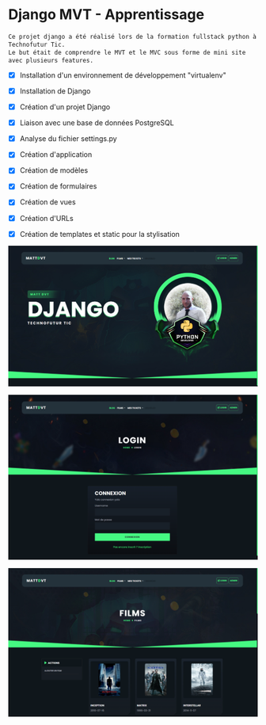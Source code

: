 # Django MVT - Apprentissage

```
Ce projet django a été réalisé lors de la formation fullstack python à Technofutur Tic.
Le but était de comprendre le MVT et le MVC sous forme de mini site avec plusieurs features.
```
- [x] Installation d'un environnement de développement "virtualenv"
- [x] Installation de Django
- [x] Création d'un projet Django
- [x] Liaison avec une base de données PostgreSQL
- [x] Analyse du fichier settings.py
- [x] Création d'application
- [x] Création de modèles
- [x] Création de formulaires
- [x] Création de vues
- [x] Création d'URLs
- [x] Création de templates et static pour la stylisation


![Image title](https://github.com/fudev1/playground-django-mvt/blob/master/sources/home.png?raw=true)

![Image title](https://github.com/fudev1/playground-django-mvt/blob/master/sources/login.png?raw=true)

![Image title](https://github.com/fudev1/playground-django-mvt/blob/master/sources/films.png?raw=true)